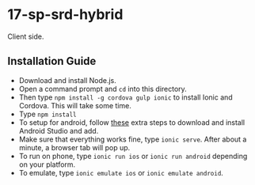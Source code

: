 # 17-sp-srd-hybrid
Client side.

## Installation Guide
* Download and install Node.js.
* Open a command prompt and `cd` into this directory.
* Then type `npm install -g cordova gulp ionic` to install Ionic and Cordova. This will take some time.
* Type `npm install`
* To setup for android, follow [these](https://codebabes.com/newb/setup-android-studio-windows) extra steps to download and install Android Studio and add. 
* Make sure that everything works fine, type `ionic serve`. After about a minute, a browser tab will pop up.
* To run on phone, type `ionic run ios` or `ionic run android` depending on your platform.
* To emulate, type `ionic emulate ios` or `ionic emulate android`.
